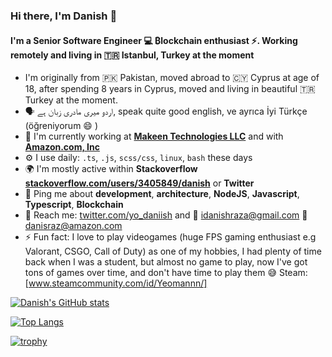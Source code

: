 ### Hi there, I'm Danish 👋

#### I'm a Senior Software Engineer :computer: **₿lockchain** enthusiast ⚡. Working remotely and living in :tr: Istanbul, Turkey at the moment

- I'm originally from :pakistan: Pakistan, moved abroad to :cyprus: Cyprus at age of 18, after spending 8 years in Cyprus, moved and living in beautiful :tr: Turkey at the moment.
- :speaking_head: اردو میری مادری زبان ہے, speak quite good english, ve ayrıca İyi Türkçe (öğreniyorum :smile: ) 
- :scroll: I'm currently working at [**Makeen Technologies LLC**](https://www.makeen.io/) and with [**Amazon.com, Inc**](https://www.amazon.com/)
- ⚙️ I use daily: `.ts`, `.js`, `scss/css`, `linux`, `bash` these days
- 🌍 I'm mostly active within **Stackoverflow [stackoverflow.com/users/3405849/danish](https://stackoverflow.com/users/3405849/danish)** or **Twitter**
- 💬 Ping me about **development**, **architecture**, **NodeJS**, **Javascript**, **Typescript**, **Blockchain** 
- :postbox: Reach me: [twitter.com/yo_daniish](https://twitter.com/yo_daniish) and :incoming_envelope: [idanishraza@gmail.com](mailto:idanishraza@gmail.com) :incoming_envelope: [danisraz@amazon.com](mailto:danisraz@amazon.com)
- ⚡️ Fun fact: I love to play videogames (huge FPS gaming enthusiast e.g Valorant, CSGO, Call of Duty) as one of my hobbies, I had plenty of time back when I was a student, but almost no game to play, now I've got tons of games over time, and don't have time to play them :sweat_smile: Steam: [www.steamcommunity.com/id/Yeomannn/]


[![Danish's GitHub stats](https://github-readme-stats.vercel.app/api?username=yeomann&count_private=true&show_icons=true&theme=dark)](https://github.com/anuraghazra/github-readme-stats)

[![Top Langs](https://github-readme-stats.vercel.app/api/top-langs/?username=yeomann&layout=compact)](https://github.com/anuraghazra/github-readme-stats)

[![trophy](https://github-profile-trophy.vercel.app/?username=yeomann)](https://github.com/ryo-ma/github-profile-trophy)

<!--
**yeomann/yeomann** is a ✨ _special_ ✨ repository because its `README.md` (this file) appears on your GitHub profile.

Here are some ideas to get you started:

- 🔭 I’m currently working on ...
- 🌱 I’m currently learning ...
- 👯 I’m looking to collaborate on ...
- 🤔 I’m looking for help with ...
- 💬 Ask me about ...
- 📫 How to reach me: ...
- 😄 Pronouns: ...
- ⚡ Fun fact: ...
-->
